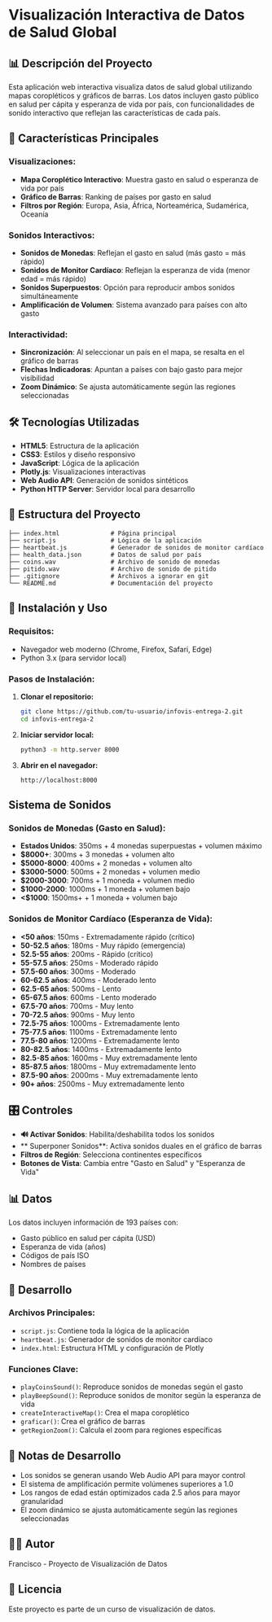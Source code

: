 # Visualización Interactiva de Datos de Salud Global

## 📊 Descripción del Proyecto

Esta aplicación web interactiva visualiza datos de salud global utilizando mapas coropléticos y gráficos de barras. Los datos incluyen gasto público en salud per cápita y esperanza de vida por país, con funcionalidades de sonido interactivo que reflejan las características de cada país.

## 🎯 Características Principales

### **Visualizaciones:**
- **Mapa Coroplético Interactivo**: Muestra gasto en salud o esperanza de vida por país
- **Gráfico de Barras**: Ranking de países por gasto en salud
- **Filtros por Región**: Europa, Asia, África, Norteamérica, Sudamérica, Oceanía

### **Sonidos Interactivos:**
- **Sonidos de Monedas**: Reflejan el gasto en salud (más gasto = más rápido)
- **Sonidos de Monitor Cardíaco**: Reflejan la esperanza de vida (menor edad = más rápido)
- **Sonidos Superpuestos**: Opción para reproducir ambos sonidos simultáneamente
- **Amplificación de Volumen**: Sistema avanzado para países con alto gasto

### **Interactividad:**
- **Sincronización**: Al seleccionar un país en el mapa, se resalta en el gráfico de barras
- **Flechas Indicadoras**: Apuntan a países con bajo gasto para mejor visibilidad
- **Zoom Dinámico**: Se ajusta automáticamente según las regiones seleccionadas

## 🛠️ Tecnologías Utilizadas

- **HTML5**: Estructura de la aplicación
- **CSS3**: Estilos y diseño responsivo
- **JavaScript**: Lógica de la aplicación
- **Plotly.js**: Visualizaciones interactivas
- **Web Audio API**: Generación de sonidos sintéticos
- **Python HTTP Server**: Servidor local para desarrollo

## 📁 Estructura del Proyecto

```
├── index.html              # Página principal
├── script.js               # Lógica de la aplicación
├── heartbeat.js            # Generador de sonidos de monitor cardíaco
├── health_data.json        # Datos de salud por país
├── coins.wav               # Archivo de sonido de monedas
├── pitido.wav              # Archivo de sonido de pitido
├── .gitignore              # Archivos a ignorar en git
└── README.md               # Documentación del proyecto
```

## 🚀 Instalación y Uso

### **Requisitos:**
- Navegador web moderno (Chrome, Firefox, Safari, Edge)
- Python 3.x (para servidor local)

### **Pasos de Instalación:**

1. **Clonar el repositorio:**
   ```bash
   git clone https://github.com/tu-usuario/infovis-entrega-2.git
   cd infovis-entrega-2
   ```

2. **Iniciar servidor local:**
   ```bash
   python3 -m http.server 8000
   ```

3. **Abrir en el navegador:**
   ```
   http://localhost:8000
   ```

##  Sistema de Sonidos

### **Sonidos de Monedas (Gasto en Salud):**
- **Estados Unidos**: 350ms + 4 monedas superpuestas + volumen máximo
- **$8000+**: 300ms + 3 monedas + volumen alto
- **$5000-8000**: 400ms + 2 monedas + volumen alto
- **$3000-5000**: 500ms + 2 monedas + volumen medio
- **$2000-3000**: 700ms + 1 moneda + volumen medio
- **$1000-2000**: 1000ms + 1 moneda + volumen bajo
- **<$1000**: 1500ms+ + 1 moneda + volumen bajo

### **Sonidos de Monitor Cardíaco (Esperanza de Vida):**
- **<50 años**: 150ms - Extremadamente rápido (crítico)
- **50-52.5 años**: 180ms - Muy rápido (emergencia)
- **52.5-55 años**: 200ms - Rápido (crítico)
- **55-57.5 años**: 250ms - Moderado rápido
- **57.5-60 años**: 300ms - Moderado
- **60-62.5 años**: 400ms - Moderado lento
- **62.5-65 años**: 500ms - Lento
- **65-67.5 años**: 600ms - Lento moderado
- **67.5-70 años**: 700ms - Muy lento
- **70-72.5 años**: 900ms - Muy lento
- **72.5-75 años**: 1000ms - Extremadamente lento
- **75-77.5 años**: 1100ms - Extremadamente lento
- **77.5-80 años**: 1200ms - Extremadamente lento
- **80-82.5 años**: 1400ms - Extremadamente lento
- **82.5-85 años**: 1600ms - Muy extremadamente lento
- **85-87.5 años**: 1800ms - Muy extremadamente lento
- **87.5-90 años**: 2000ms - Muy extremadamente lento
- **90+ años**: 2500ms - Muy extremadamente lento

## 🎛️ Controles

- **🔊 Activar Sonidos**: Habilita/deshabilita todos los sonidos
- ** Superponer Sonidos**: Activa sonidos duales en el gráfico de barras
- **Filtros de Región**: Selecciona continentes específicos
- **Botones de Vista**: Cambia entre "Gasto en Salud" y "Esperanza de Vida"

## 📊 Datos

Los datos incluyen información de 193 países con:
- Gasto público en salud per cápita (USD)
- Esperanza de vida (años)
- Códigos de país ISO
- Nombres de países

## 🔧 Desarrollo

### **Archivos Principales:**
- `script.js`: Contiene toda la lógica de la aplicación
- `heartbeat.js`: Generador de sonidos de monitor cardíaco
- `index.html`: Estructura HTML y configuración de Plotly

### **Funciones Clave:**
- `playCoinsSound()`: Reproduce sonidos de monedas según el gasto
- `playBeepSound()`: Reproduce sonidos de monitor según la esperanza de vida
- `createInteractiveMap()`: Crea el mapa coroplético
- `graficar()`: Crea el gráfico de barras
- `getRegionZoom()`: Calcula el zoom para regiones específicas

## 📝 Notas de Desarrollo

- Los sonidos se generan usando Web Audio API para mayor control
- El sistema de amplificación permite volúmenes superiores a 1.0
- Los rangos de edad están optimizados cada 2.5 años para mayor granularidad
- El zoom dinámico se ajusta automáticamente según las regiones seleccionadas

## 👨‍💻 Autor

Francisco - Proyecto de Visualización de Datos

## 📄 Licencia

Este proyecto es parte de un curso de visualización de datos.
